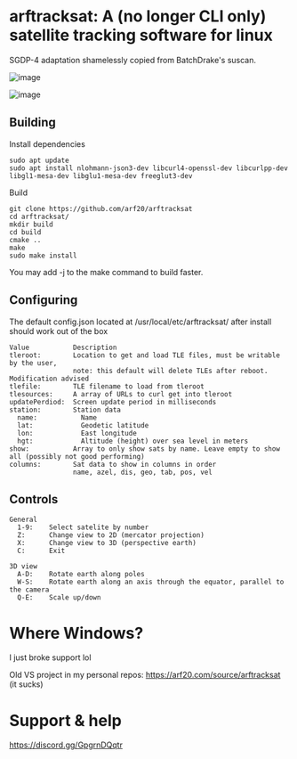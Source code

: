 # arftracksat: A (no longer CLI only) satellite tracking software for linux
SGDP-4 adaptation shamelessly copied from BatchDrake's suscan.

![image](https://user-images.githubusercontent.com/35542215/170757273-e3393979-2f9a-4c68-ab59-9ab2bfe9298c.png)

![image](https://user-images.githubusercontent.com/35542215/170756857-fb7d43c5-41d3-4cc6-bc0b-30bf321265bc.png)

## Building
Install dependencies
```
sudo apt update
sudo apt install nlohmann-json3-dev libcurl4-openssl-dev libcurlpp-dev libgl1-mesa-dev libglu1-mesa-dev freeglut3-dev
```
Build
```
git clone https://github.com/arf20/arftracksat
cd arftracksat/
mkdir build
cd build
cmake ..
make
sudo make install
```
You may add -j<CPUs> to the make command to build faster.

## Configuring
The default config.json located at /usr/local/etc/arftracksat/ after install should work out of the box
```
Value           Description
tleroot:        Location to get and load TLE files, must be writable by the user,
                note: this default will delete TLEs after reboot. Modification advised
tlefile:        TLE filename to load from tleroot
tlesources:     A array of URLs to curl get into tleroot
updatePerdiod:  Screen update period in milliseconds
station:        Station data
  name:           Name
  lat:            Geodetic latitude
  lon:            East longitude
  hgt:            Altitude (height) over sea level in meters
show:           Array to only show sats by name. Leave empty to show all (possibly not good performing)
columns:        Sat data to show in columns in order
                name, azel, dis, geo, tab, pos, vel
```
  
## Controls
```
General
  1-9:    Select satelite by number
  Z:      Change view to 2D (mercator projection)
  X:      Change view to 3D (perspective earth)
  C:      Exit
  
3D view
  A-D:    Rotate earth along poles
  W-S:    Rotate earth along an axis through the equator, parallel to the camera
  Q-E:    Scale up/down
```

# Where Windows?
I just broke support lol

Old VS project in my personal repos: https://arf20.com/source/arftracksat (it sucks)

# Support & help
https://discord.gg/GpgrnDQqtr
